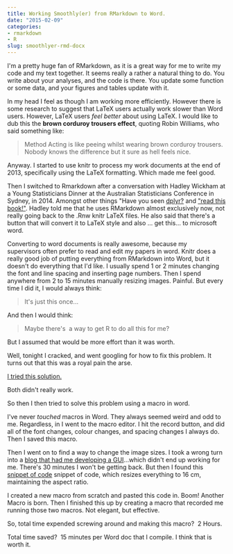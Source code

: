```yaml
---
title: Working Smoothly(er) from RMarkdown to Word.
date: "2015-02-09"
categories:
- rmarkdown
- R
slug: smoothlyer-rmd-docx
---
```


I'm a pretty huge fan of RMarkdown, as it is a great way for me to write my code and my text together. It seems really a rather a natural thing to do. You write about your analyses, and the code is there. You update some function or some data, and your figures and tables update with it.

In my head I feel as though I am working more efficiently. However there is some research to suggest that LaTeX users actually work slower than Word users. However, LaTeX users <em>feel better</em> about using LaTeX. I would like to dub this the **brown corduroy trousers effect**, quoting Robin Williams, who said something like:

> Method Acting is like peeing whilst wearing brown corduroy trousers. Nobody knows the difference but it sure as hell feels nice.

Anyway. I started to use knitr to process my work documents at the end of 2013, specifically using the LaTeX formatting. Which made me feel good.

Then I switched to Rmarkdown after a conversation with Hadley Wickham at a Young Statisticians Dinner at the Australian Statisticians Conference in Sydney, in 2014. Amongst other things "Have you seen [dplyr?](http://cran.rstudio.com/web/packages/dplyr/vignettes/introduction.html) and ["read this book!"](http://www.amazon.com/Style-Clarity-Chicago-Writing-Publishing/dp/0226899152). Hadley told me that he uses RMarkdown almost exclusively now, not really going back to the .Rnw knitr LaTeX files. He also said that there's a button that will convert it to LaTeX style and also ... get this... to microsoft word.

Converting to word documents is really awesome, because my supervisors often prefer to read and edit my papers in word. Knitr does a really good job of putting everything from RMarkdown into Word, but it doesn't do everything that I'd like. I usually spend 1 or 2 minutes changing the font and line spacing and inserting page numbers. Then I spend anywhere from 2 to 15 minutes manually resizing images. Painful. But every time I did it, I would always think:

> It's just this once...

And then I would think:

> Maybe there's  a way to get R to do all this for me?

But I assumed that would be more effort than it was worth.

Well, tonight I cracked, and went googling for how to fix this problem. It turns out that this was a royal pain the arse.

<a href="http://stackoverflow.com/questions/18884778/poor-resolution-in-knitr-using-rmd">I tried this solution.</a>

Both didn't really work.

So then I then tried to solve this problem using a macro in word.

I've never _touched_ macros in Word. They always seemed weird and odd to me. Regardless, in I went to the macro editor. I hit the record button, and did all of the font changes, colour changes, and spacing changes I always do. Then I saved this macro.

Then I went on to find a way to change the image sizes. I took a wrong turn into a [blog that had me developing a GUI](https://cybertext.wordpress.com/2014/02/07/word-resize-all-images-in-a-document-to-the-same-width/)...which didn't end up working for me. There's 30 minutes I won't be getting back. But then I found this [snippet of code](http://yuriy-okhmat.blogspot.co.uk/2011/07/how-to-resize-all-images-in-word.html) snippet of code, which resizes everything to 16 cm, maintaining the aspect ratio.

I created a new macro from scratch and pasted this code in. Boom! Another Macro is born. Then I finished this up by creating a macro that recorded me running those two macros. Not elegant, but effective.

So, total time expended screwing around and making this macro?  2 Hours.

Total time saved?  15 minutes per Word doc that I compile. I think that is worth it.
